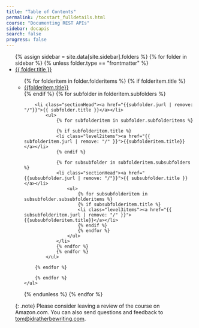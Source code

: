 ```yaml
---
title: "Table of Contents"
permalink: /tocstart_fulldetails.html
course: "Documenting REST APIs"
sidebar: docapis
search: false
progress: false
---
```

<div id="navig">
<ul id="docnavsidebar" class="docnav">
  {% assign sidebar = site.data[site.sidebar].folders %}
{% for folder in sidebar %}
{% unless folder.type == "frontmatter" %}
<li class="sectionHead"><a href="{{folder.jurl | remove: "/"}}">{{ folder.title }}</a></li>
    <ul>
        {% for folderitem in folder.folderitems %}
        {% if folderitem.title %}
        <li><a href="{{ folderitem.jurl | remove: "/" }}">{{folderitem.title}}</a></li>
        {% endif %}
        {% for subfolder in folderitem.subfolders %}

        <li class="sectionHead"><a href="{{subfolder.jurl | remove: "/"}}">{{ subfolder.title }}</a></li>
            <ul>
                {% for subfolderitem in subfolder.subfolderitems %}

                {% if subfolderitem.title %}
                <li class="level2items"><a href="{{ subfolderitem.jurl | remove: "/" }}">{{subfolderitem.title}}</a></li>
                {% endif %}

                {% for subsubfolder in subfolderitem.subsubfolders %}
                <li class="sectionHead"><a href="{{subsubfolder.jurl | remove: "/"}}">{{ subsubfolder.title }}</a></li>
                    <ul>
                        {% for subsubfolderitem in subsubfolder.subsubfolderitems %}
                        {% if subsubfolderitem.title %}
                        <li class="level3items"><a href="{{ subsubfolderitem.jurl | remove: "/" }}">{{subsubfolderitem.title}}</a></li>
                        {% endif %}
                        {% endfor %}
                    </ul>
                </li>
                {% endfor %}
                {% endfor %}
            </ul>

        {% endfor %}

        {% endfor %}
    </ul>
{% endunless %}
    {% endfor %}

</ul>

{: .note}
Please consider leaving a review of the course on Amazon.com. You can also send questions and feedback to tom@idratherbewriting.com.
